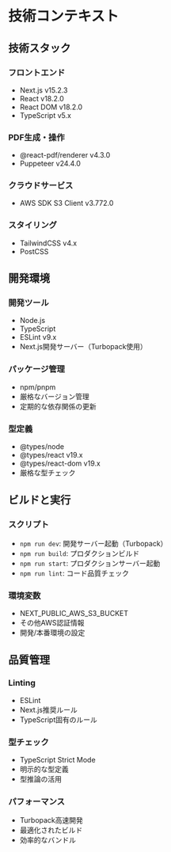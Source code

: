 # 技術コンテキスト

## 技術スタック

### フロントエンド

* Next.js v15.2.3
* React v18.2.0
* React DOM v18.2.0
* TypeScript v5.x

### PDF生成・操作

* @react-pdf/renderer v4.3.0
* Puppeteer v24.4.0

### クラウドサービス

* AWS SDK S3 Client v3.772.0

### スタイリング

* TailwindCSS v4.x
* PostCSS

## 開発環境

### 開発ツール

* Node.js
* TypeScript
* ESLint v9.x
* Next.js開発サーバー（Turbopack使用）

### パッケージ管理

* npm/pnpm
* 厳格なバージョン管理
* 定期的な依存関係の更新

### 型定義

* @types/node
* @types/react v19.x
* @types/react-dom v19.x
* 厳格な型チェック

## ビルドと実行

### スクリプト

* `npm run dev`: 開発サーバー起動（Turbopack）
* `npm run build`: プロダクションビルド
* `npm run start`: プロダクションサーバー起動
* `npm run lint`: コード品質チェック

### 環境変数

* NEXT_PUBLIC_AWS_S3_BUCKET
* その他AWS認証情報
* 開発/本番環境の設定

## 品質管理

### Linting

* ESLint
* Next.js推奨ルール
* TypeScript固有のルール

### 型チェック

* TypeScript Strict Mode
* 明示的な型定義
* 型推論の活用

### パフォーマンス

* Turbopack高速開発
* 最適化されたビルド
* 効率的なバンドル